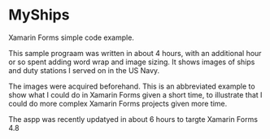 # MyShips
Xamarin Forms simple code example.

This sample prograam was written in about 4 hours, with an additional hour or so spent 
adding word wrap and image sizing.  It shows images of ships and duty stations I served
on in the US Navy.

The images were acquired beforehand.  This is an abbreviated example to show what I could 
do in Xamarin Forms given a short time, to illustrate that I could do more complex 
Xamarin Forms projects given more time.

The aspp was recently updatyed in about 6 hours to targte Xamarin Forms 4.8
